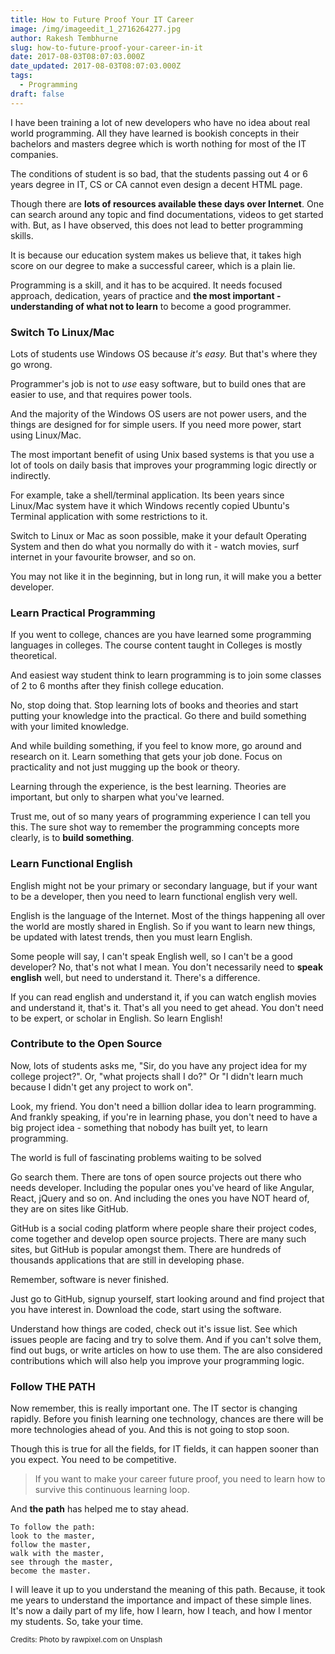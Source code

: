 ```yaml
---
title: How to Future Proof Your IT Career
image: /img/imageedit_1_2716264277.jpg
author: Rakesh Tembhurne
slug: how-to-future-proof-your-career-in-it
date: 2017-08-03T08:07:03.000Z
date_updated: 2017-08-03T08:07:03.000Z
tags:
  - Programming
draft: false
---
```


I have been training a lot of new developers who have no idea about real world programming. All they have learned is bookish concepts in their bachelors and masters degree which is worth nothing for most of the IT companies. 

The conditions of student is so bad, that the students passing out 4 or 6 years degree in IT, CS or CA cannot even design a decent HTML page.

Though there are **lots of resources available these days over Internet**. One can search around any topic and find documentations, videos to get started with. But, as I have observed, this does not lead to better programming skills.

It is because our education system makes us believe that, it takes high score on our degree to  make a successful career, which is a plain lie.

Programming is a skill, and it has to be acquired. It needs focused approach, dedication, years of practice and **the most important - understanding of what not to learn** to become a good programmer.

### Switch To Linux/Mac

Lots of students use Windows OS because *it's easy.* But that's where they go wrong. 

Programmer's job is not to *use* easy software, but to build ones that are easier to use, and that requires power tools. 

And the majority of the Windows OS users are not power users, and the things are designed for for simple users. If you need more power, start using Linux/Mac.

The most important benefit of using Unix based systems is that you use a lot of tools on daily basis that improves your programming logic directly or indirectly.

For example, take a shell/terminal application. Its been years since Linux/Mac system have it which Windows recently copied Ubuntu's Terminal application with some restrictions to it. 

Switch to Linux or Mac as soon possible, make it your default Operating System and then do what you normally do with it - watch movies, surf internet in your favourite browser, and so on.

You may not like it in the beginning, but in long run, it will make you a better developer.

### Learn Practical Programming

If you went to college, chances are you have learned some programming languages in colleges. The course content taught in Colleges is mostly theoretical.

And easiest way student think to learn programming is to join some classes of 2 to 6 months after they finish college education.

No, stop doing that. Stop learning lots of books and theories and start putting your knowledge into the practical. Go there and build something with your limited knowledge. 

And while building something, if you feel to know more, go around and research on it. Learn something that gets your job done. Focus on practicality and not just mugging up the book or theory.

Learning through the experience, is the best learning. Theories are important, but only to sharpen what you've learned.

Trust me, out of so many years of programming experience I can tell you this. The sure shot way to remember the programming concepts more clearly, is to **build something**.

### Learn Functional English

English might not be your primary or secondary language, but if your want to be a developer, then you need to learn functional english very well.

English is the language of the Internet. Most of the things happening all over the world are mostly shared in English. So if you want to learn new things, be updated with latest trends, then you must learn English.

Some people will say, I can't speak English well, so I can't be a good developer? No, that's not what I mean. You don't necessarily need to **speak english** well, but need to understand it. There's a difference. 

If you can read english and understand it, if you can watch english movies and understand it, that's it. That's all you need to get ahead. You don't need to be expert, or scholar in English. So learn English!

### Contribute to the Open Source

Now, lots of students asks me, \"Sir, do you have any project idea for my college project?\". Or, \"what projects shall I do?\" Or \"I didn't learn much because I didn't get any project to work on\".

Look, my friend. You don't need a billion dollar idea to learn programming. And frankly speaking, if you're in learning phase, you don't need to have a big project idea - something that nobody has built yet, to learn programming.

The world is full of fascinating problems waiting to be solved

Go search them. There are tons of open source projects out there who needs developer. Including the popular ones you've heard of like Angular, React, jQuery and so on. And including the ones you have NOT heard of, they are on sites like GitHub.

GitHub is a social coding platform where people share their project codes, come together and develop open source projects. There are many such sites, but GitHub is popular amongst them. There are hundreds of thousands applications that are still in developing phase.

Remember, software is never finished.

Just go to GitHub, signup yourself, start looking around and find project that you have interest in. Download the code, start using the software. 

Understand how things are coded, check out it's issue list. See which issues people are facing and try to solve them. And if you can't solve them, find out bugs, or write articles on how to use them. The are also considered contributions which will also help you improve your programming logic.

### Follow THE PATH

Now remember, this is really important one. The IT sector is changing rapidly. Before you finish learning one technology, chances are there will be more technologies ahead of you. And this is not going to stop soon.

Though this is true for all the fields, for IT fields, it can happen sooner than you expect. You need to be competitive.

> If you want to make your career future proof, you need to learn how to survive this continuous learning loop.

And **the path** has helped me to stay ahead.

```
To follow the path:
look to the master,
follow the master,
walk with the master,
see through the master,
become the master.
```
I will leave it up to you understand the meaning of this path. Because, it took me years to understand the importance and impact of these simple lines. 
It's now a daily part of my life, how I learn, how I teach, and how I mentor my students. So, take your time.

<small>Credits: Photo by rawpixel.com on Unsplash</small>
